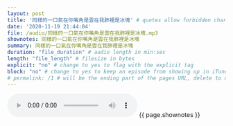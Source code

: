 ```yaml
---
layout: post
title: '同樣的一口氣在你嘴角是雲在我肺裡是冰塊' # quotes allow forbidden characters like the colon
date: '2020-11-19 21:44:04'
file: /audio/同樣的一口氣在你嘴角是雲在我肺裡是冰塊.mp3
shownotes: 同樣的一口氣在你嘴角是雲在我肺裡是冰塊
summary: 同樣的一口氣在你嘴角是雲在我肺裡是冰塊
duration: "file_duration" # audio length in min:sec
length: "file_length" # filesize in bytes
explicit: "no" # change to yes to flag with the explicit tag
block: "no" # change to yes to keep an episode from showing up in iTunes
# permalink: /1 # will be the ending part of the pages URL, delete to default to the title
---
```


<audio controls>
<source src="{{site.url}}{{site.baseurl}}{{ page.file }}" type="audio/x-mp3">
Your browser does not support the audio element.
</audio>
{{ page.shownotes }}
